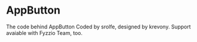 # AppButton

The code behind AppButton
Coded by srolfe, designed by krevony. 
Support avaiable with Fyzzio Team, too.
